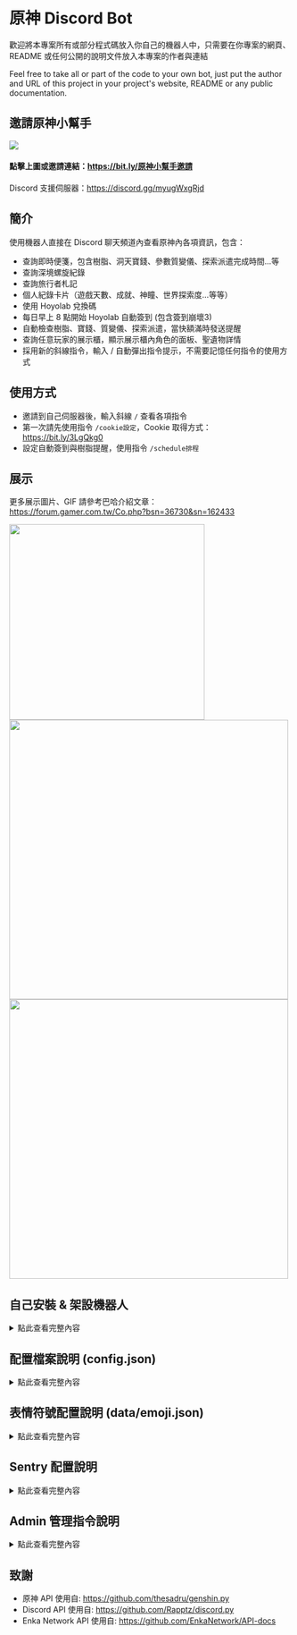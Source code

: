 # 原神 Discord Bot

歡迎將本專案所有或部分程式碼放入你自己的機器人中，只需要在你專案的網頁、README 或任何公開的說明文件放入本專案的作者與連結

Feel free to take all or part of the code to your own bot, just put the author and URL of this project in your project's website, README or any public documentation.

## 邀請原神小幫手
[![](https://i.imgur.com/ULhx0EP.png)](https://bit.ly/原神小幫手邀請)
#### 點擊上圖或邀請連結：https://bit.ly/原神小幫手邀請
Discord 支援伺服器：https://discord.gg/myugWxgRjd

## 簡介
使用機器人直接在 Discord 聊天頻道內查看原神內各項資訊，包含：
- 查詢即時便箋，包含樹脂、洞天寶錢、參數質變儀、探索派遣完成時間...等
- 查詢深境螺旋紀錄
- 查詢旅行者札記
- 個人紀錄卡片（遊戲天數、成就、神瞳、世界探索度...等等）
- 使用 Hoyolab 兌換碼
- 每日早上 8 點開始 Hoyolab 自動簽到 (包含簽到崩壞3)
- 自動檢查樹脂、寶錢、質變儀、探索派遣，當快額滿時發送提醒
- 查詢任意玩家的展示櫃，顯示展示櫃內角色的面板、聖遺物詳情
- 採用新的斜線指令，輸入 / 自動彈出指令提示，不需要記憶任何指令的使用方式


## 使用方式
- 邀請到自己伺服器後，輸入斜線 `/` 查看各項指令
- 第一次請先使用指令 `/cookie設定`，Cookie 取得方式：https://bit.ly/3LgQkg0
- 設定自動簽到與樹脂提醒，使用指令 `/schedule排程`

## 展示
更多展示圖片、GIF 請參考巴哈介紹文章：https://forum.gamer.com.tw/Co.php?bsn=36730&sn=162433

<img src="https://i.imgur.com/LcNJ2as.png" width="350"/>
<img src="https://i.imgur.com/IEckUqY.jpg" width="500"/>
<img src="https://i.imgur.com/PA5HIDO.gif" width="500"/>


## 自己安裝 & 架設機器人

<details><summary>點此查看完整內容</summary>

安裝前請先確認自己遇到基本的問題有 Google 解決的能力，任何不關於本專案程式碼的問題（例如：python 安裝、套件安裝...等），請不要來問我。舉例來說：你不會拿著食譜去問食譜作者你家的瓦斯爐要怎麼開、烤箱沒插電怎麼辦之類的問題。若是有功能或是程式碼上的問題與建議，歡迎來討論。

### 網頁端
1. 到 [Discord Developer](https://discord.com/developers/applications "Discord Developer") 登入 Discord 帳號

![](https://i.imgur.com/dbDHEM3.png)

2. 點選「New Application」建立應用，輸入想要的名稱後按「Create」

![](https://i.imgur.com/BcJcSnU.png)

3. 在 Bot 頁面，按「Add Bot」新增機器人

![](https://i.imgur.com/lsIgGCi.png)

4. 在 OAuth2/URL Generator，分別勾選「bot」「applications.commands」「Send Messages」，最底下產生的 URL 連結就是機器人的邀請連結，開啟連結將機器人邀請至自己的伺服器

![](https://i.imgur.com/y1Ml43u.png)

### 取得配置檔案所需 ID

1. 在 General Information，取得機器人的 Application ID

![](https://i.imgur.com/h07q5zT.png)

2. 在 Bot 頁面，按「Reset Token」來取得機器人的 Token

![](https://i.imgur.com/BfzjewI.png)

3. 在自己的 Discord **伺服器名稱或圖示**上按滑鼠右鍵，複製**伺服器 ID**（複製 ID 按鈕需要去 設定->進階->開發者模式 開啟）

![](https://i.imgur.com/tCMhEhv.png)

### 本地端
1. [點此下載本專案](https://github.com/KT-Yeh/Genshin-Discord-Bot/archive/refs/heads/master.zip) 或是使用 git：
```
git clone https://github.com/KT-Yeh/Genshin-Discord-Bot.git
```

2. 新增 `config.json` 檔案：
在專案資料夾（Genshin-Discord-Bot）內，用文字編輯器開啟 `config.json.example` 檔案，把剛才取得的 Application ID、機器人 Token、伺服器 ID 分別貼在 `application_id`、`bot_token`、`test_server_id` 欄位，並將檔案名稱另存為 **`config.json`**

接下來下面兩種方式**二選一**：一種是使用 Docker 容器，另一種是安裝 Python 環境以及相關套件。

#### 方法1. Docker 容器
1. 至 [Docker 官網](https://www.docker.com/) 下載並安裝，安裝完成後啟動 Docker Desktop，Windows 桌面右下角會有一隻鯨魚圖示 (不會安裝的請自行 Google 教學)

2. 在機器人專案資料夾內開啟 cmd 或 powershell，輸入底下命令啟動機器人
```
docker-compose up
```
若你想要可以關掉 cmd 在背景執行的話，則使用
```
docker-compose up -d
```
Windows 右下角的鯨魚圖示打開 Docker Desktop 可以隨時管理機器人運行的狀態

#### 方法2. Python + 套件安裝
1. 下載並安裝 [Python 3.10](https://www.python.org/downloads/release/python-3109/)，安裝時記得將 `Add Python 3.10 to PATH` 選項打勾

2. 下載並安裝 [git (Windows)](https://git-scm.com/downloads)

3. 在專案資料夾內開啟 cmd 或 powershell，輸入底下命令安裝 pipenv 虛擬環境套件：
```
pip3 install -U pipenv
```

4. 輸入底下命令安裝運行機器人的虛擬環境：
```
pipenv install
```

5. 輸入底下命令開始運行機器人：
```
pipenv run python .\main.py
```

##### 方法2 專案更新方式
1. 當初你用下載的就下載[最新版]((https://github.com/KT-Yeh/Genshin-Discord-Bot/archive/refs/heads/master.zip))然後覆蓋整個專案資料夾，若是用 git 的，則：
```
git pull
```

2. 為避免 pipenv 亂搞，建議移除整個虛擬環境然後重裝，不會影響到現有設定：
```
pipenv --rm
pipenv install
pipenv run python .\main.py
```

---

註1：當運行後看到 `【系統】on_ready: You have logged in as XXXXX` 表示參數設置正確並成功啟動，此時機器人會自動同步所有指令到你的測試伺服器，稱為「本地同步」。

註2：若你輸入斜線 / 後看不到指令的話，請嘗試 CTRL + R 重新整理或是完全關閉 Discord 軟體並重啟 Discord。

註3：若要在多個伺服器間使用，請在 Discord 測試伺服器的頻道內使用指令 `/sync 範圍:全域伺服器`，並等待（約幾分鐘）Discord 將指令推送，稱為「全域同步」。

</details>

## 配置檔案說明 (config.json)

<details><summary>點此查看完整內容</summary>

前三行必需改成自己的設定值，其他行可以不改保留預設值
```python
{
    "application_id": 123456789123456789,   # 機器人 Application ID，從 Discord Developer 網頁上取得
    "test_server_id": 212340008888812345,   # Discord 測試伺服器 ID，用來測試斜線指令，管理員指令只能在本伺服器使用
    "bot_token": "ABCDEFG",                 # 機器人 Token，從 Discord Developer 網頁取得
    "schedule_daily_reward_time": 8,        # 每日 Hoyolab 自動簽到的開始時間 (單位：時)
    "schedule_check_resin_interval": 10,    # 自動檢查即時便箋的間隔 (單位：分鐘)
    "schedule_loop_delay": 2.0,             # 排程執行時每位使用者之間的等待間隔（單位：秒）
    "expired_user_days": 30,                # 過期使用者天數，會刪除超過此天數未使用任何指令的使用者
    "slash_cmd_cooldown": 5.0,              # 使用者重複呼叫部分斜線指令的冷卻時間（單位：秒）
    "discord_view_long_timeout": 1800,      # Discord 長時間互動介面（例：下拉選單） 的逾時時間（單位：秒）
    "discord_view_short_timeout": 60,       # Discord 短時間互動介面（例：確認、選擇按鈕）的逾時時間（單位：秒）
    "database_file_path": "data/bot/bot.db",# 資料庫儲存的資料夾位置與檔名
    "sentry_sdk_dsn": "https://XXX@XXX",    # Sentry DSN 位址設定，參考底下說明
    "notification_channel_id": 123456       # 每日簽到完成後統計訊息欲發送到的 Discord 頻道 ID
}
```

</details>

## 表情符號配置說明 (data/emoji.json)

<details><summary>點此查看完整內容</summary>

非必要，不配置表情符號也能正常運行機器人
1. 將 `data/emoji.json.example` 重新命名為 `data/emoji.json`
2. 自行上傳相關的表情符號至自己的伺服器
3. 將相對應的表情符號依照 Discord 格式填入到 `emoji.json` 檔案裡

註：
- Discord 表情符號格式：`<:表符名字:表符ID>`，例如：`<:Mora:979597026285200002>`
- 可以在 Discord 訊息頻道輸入 `\:表符名字:` 取得上述格式
- 若使用的表情符號不在同一個伺服器內，則機器人所在的頻道，「Everyone」身分組（不是機器人本身的身分組）需要有使用外部表情符號的權限

</details>

## Sentry 配置說明

<details><summary>點此查看完整內容</summary>

非必要，Sentry 是用來追蹤程式執行中沒接到的例外，並將發生例外當時的函式呼叫、變數、例外...等詳細資訊傳送到網頁上供開發者追蹤，若不需要此功能的話可以跳過此設定

1. 到官網註冊帳號：https://sentry.io/
2. 在帳號內建立一個 Python 專案，建立後可取得該專案的 DSN 網址（格式：`https://xxx@xxx.sentry.io/xxx`）
3. 將此 DSN 網址貼到 `config.json` 檔案

註：
- 若沒有指定，Sentry 預設只發送沒有 try/except 的例外
- 若要將特定接到的例外發送到 Sentry 的話，請在該 except 內使用 `sentry_sdk.capture_exception(exception)`

</details>

## Admin 管理指令說明

<details><summary>點此查看完整內容</summary>

管理指令只能在配置檔案設定的測試伺服器內才能使用
```python
/sync：同步斜線指令，範圍「當前伺服器」表示將指令同步到你配置檔案的測試伺服器、「全域伺服器」表示將指令推送到所有伺服器，需等待約幾分鐘
/status：顯示機器人狀態，包含延遲、已連接伺服器數量、已連接伺服器名稱
/system reload：重新載入模組，非開發者不需要使用，重新載入後須使用 /sync，否則指令不會同步
/system precense 字串1,字串2,字串3,...：變更機器人顯示狀態(正在玩 ...)，每分鐘隨機變更為設定的其中一個字串，字串數量不限
/maintenance：設定遊戲維護時間，在此時間內自動排程(簽到、檢查樹脂)不會執行
/config：動態改動 config.json 部分配置的值
```

</details>

## 致謝
- 原神 API 使用自: https://github.com/thesadru/genshin.py
- Discord API 使用自: https://github.com/Rapptz/discord.py
- Enka Network API 使用自: https://github.com/EnkaNetwork/API-docs